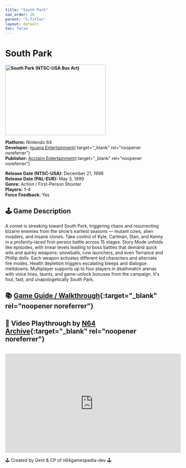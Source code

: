 ```yaml
---
title: "South Park"
nav_order: 16
parent: "S-Titles"
layout: default
toc: false
---
```


# South Park

<b>
  <img src="https://images.launchbox-app.com/e813c0cb-c28f-49fb-ae73-eb02888d76cd.jpg" alt="South Park (NTSC-USA Box Art)" style="object-fit:cover;width:320px;height:224px"/>
</b>

**Platform:** Nintendo 64  
**Developer:** [Iguana Entertainment](https://en.wikipedia.org/wiki/Acclaim_Studios_Austin){:target="_blank" rel="noopener noreferrer"}  
**Publisher:** [Acclaim Entertainment](https://en.wikipedia.org/wiki/Acclaim_Entertainment){:target="_blank" rel="noopener noreferrer"}  

**Release Date (NTSC-USA):** December 21, 1998  
**Release Date (PAL-EUR):** May 3, 1999  
**Genre:** Action / First-Person Shooter  
**Players:** 1–4  
**Force Feedback:** Yes

## 🕹️ Game Description
A comet is streaking toward South Park, triggering chaos and resurrecting bizarre enemies from the show’s earliest seasons — mutant cows, alien invaders, and insane clones. Take control of Kyle, Cartman, Stan, and Kenny in a profanity-laced first-person battle across 15 stages. Story Mode unfolds like episodes, with linear levels leading to boss battles that demand quick wits and quirky weapons: snowballs, cow launchers, and even Terrance and Phillip dolls. Each weapon activates different kid characters and alternate fire modes. Health depletion triggers escalating bleeps and dialogue meltdowns. Multiplayer supports up to four players in deathmatch arenas with voice lines, taunts, and game-unlock bonuses from the campaign. It's foul, fast, and unapologetically South Park.

## 📚 [Game Guide / Walkthrough](https://gamefaqs.gamespot.com/n64/198710-south-park/faqs/3308){:target="_blank" rel="noopener noreferrer"}

## 🎥 Video Playthrough by [N64 Archive](https://www.youtube.com/channel/UC1fUDTXUTKjpk_j7leAhAyw){:target="_blank" rel="noopener noreferrer"}
<br />
<iframe width="560" height="315" src="https://www.youtube.com/embed/g-BOuOWL-Lo" title="South Park Gameplay – N64 Archive" frameborder="0" allowfullscreen></iframe>

🕹️ Created by Gent & CP of n64gamespedia-dev 🕹️

<!-- Vault Format: n64gamespedia-dev -->
<!-- Protocol Source: _vault-specs/format-protocol.md -->
